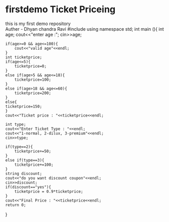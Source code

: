 # firstdemo Ticket Priceing
this is my first demo repository
<br>
Auther - Dhyan chandra Ravi
#include<iostream>
using namespace std;
int main (){
    int age;
    cout<<"enter age :";
    cin>>age;

    if(age>=0 && age<=100){
        cout<<"valid age"<<endl;
    }
    int ticketprice;
    if(age<=5){
        ticketprice=0;
    }
    else if(age>5 && age<=18){
        ticketprice=100;
    }
    else if(age>18 && age<=60){
        ticketprice=200;
    }
    else{
    ticketprice=150;
    }
    cout<<"Ticket price : "<<ticketprice<<endl;

    int type;
    cout<<"Enter Ticket Type : "<<endl;
    cout<<"1-normal, 2-dilux, 3-premium"<<endl;
    cin>>type;

    if(type==2){
        ticketprice+=50;
    }
    else if(type==3){
        ticketprice+=100;
    }
    string discount;
    cout<<"do you want discount coupon"<<endl;
    cin>>discount;
    if(discount=="yes"){
        ticketprice = 0.9*ticketprice;
    }
    cout<<"Final Price : "<<ticketprice<<endl;
    return 0;
}

